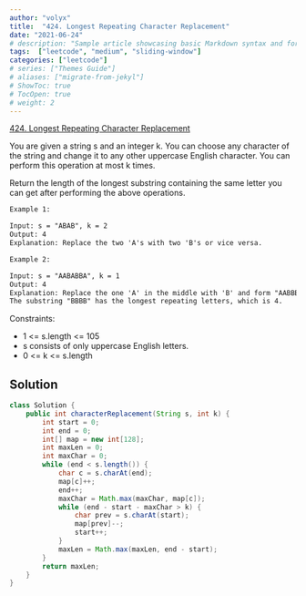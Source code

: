 ```yaml
---
author: "volyx"
title:  "424. Longest Repeating Character Replacement"
date: "2021-06-24"
# description: "Sample article showcasing basic Markdown syntax and formatting for HTML elements."
tags:  ["leetcode", "medium", "sliding-window"]
categories: ["leetcode"]
# series: ["Themes Guide"]
# aliases: ["migrate-from-jekyl"]
# ShowToc: true
# TocOpen: true
# weight: 2
---
```


[424. Longest Repeating Character Replacement](https://leetcode.com/problems/longest-repeating-character-replacement/)

You are given a string s and an integer k. You can choose any character of the string and change it to any other uppercase English character. You can perform this operation at most k times.

Return the length of the longest substring containing the same letter you can get after performing the above operations.

```txt
Example 1:

Input: s = "ABAB", k = 2
Output: 4
Explanation: Replace the two 'A's with two 'B's or vice versa.

Example 2:

Input: s = "AABABBA", k = 1
Output: 4
Explanation: Replace the one 'A' in the middle with 'B' and form "AABBBBA".
The substring "BBBB" has the longest repeating letters, which is 4.
```

Constraints:

- 1 <= s.length <= 105
- s consists of only uppercase English letters.
- 0 <= k <= s.length
  
## Solution

```java
class Solution {
    public int characterReplacement(String s, int k) {
        int start = 0;
        int end = 0;
        int[] map = new int[128];
        int maxLen = 0;
        int maxChar = 0;
        while (end < s.length()) {
            char c = s.charAt(end);
            map[c]++;
            end++;
            maxChar = Math.max(maxChar, map[c]);
            while (end - start - maxChar > k) {
                char prev = s.charAt(start);
                map[prev]--;
                start++;
            }
            maxLen = Math.max(maxLen, end - start);
        }
        return maxLen;
    }
}
```
